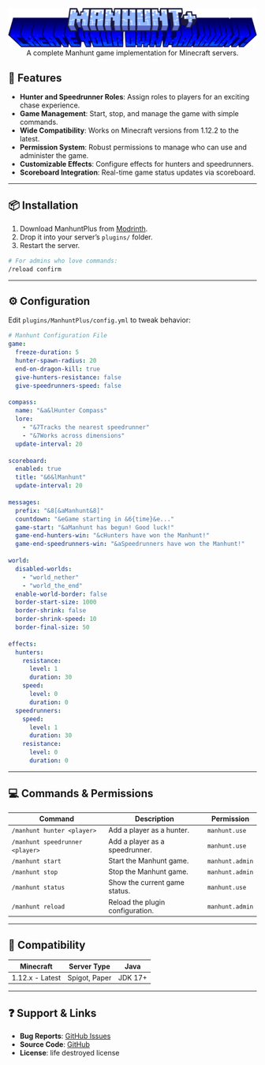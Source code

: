 <div align="center">
<img src="https://github.com/teamld/teamld.github.io/blob/main/manhuntplus/banners/mh+.png?raw=true" alt="ManhuntPlus Banner">
A complete Manhunt game implementation for Minecraft servers.
</div>

## 🚀 Features
- **Hunter and Speedrunner Roles**: Assign roles to players for an exciting chase experience.
- **Game Management**: Start, stop, and manage the game with simple commands.
- **Wide Compatibility**: Works on Minecraft versions from 1.12.2 to the latest.
- **Permission System**: Robust permissions to manage who can use and administer the game.
- **Customizable Effects**: Configure effects for hunters and speedrunners.
- **Scoreboard Integration**: Real-time game status updates via scoreboard.

---

## 📦 Installation
1. Download ManhuntPlus from [Modrinth](https://modrinth.com/plugin/manhunt-plus).
2. Drop it into your server’s `plugins/` folder.
3. Restart the server.

```bash
# For admins who love commands:
/reload confirm
```

---

## ⚙️ Configuration
Edit `plugins/ManhuntPlus/config.yml` to tweak behavior:

```yaml
# Manhunt Configuration File
game:
  freeze-duration: 5
  hunter-spawn-radius: 20
  end-on-dragon-kill: true
  give-hunters-resistance: false
  give-speedrunners-speed: false

compass:
  name: "&a&lHunter Compass"
  lore:
    - "&7Tracks the nearest speedrunner"
    - "&7Works across dimensions"
  update-interval: 20

scoreboard:
  enabled: true
  title: "&6&lManhunt"
  update-interval: 20

messages:
  prefix: "&8[&aManhunt&8]"
  countdown: "&eGame starting in &6{time}&e..."
  game-start: "&aManhunt has begun! Good luck!"
  game-end-hunters-win: "&cHunters have won the Manhunt!"
  game-end-speedrunners-win: "&aSpeedrunners have won the Manhunt!"

world:
  disabled-worlds:
    - "world_nether"
    - "world_the_end"
  enable-world-border: false
  border-start-size: 1000
  border-shrink: false
  border-shrink-speed: 10
  border-final-size: 50

effects:
  hunters:
    resistance:
      level: 1
      duration: 30
    speed:
      level: 0
      duration: 0
  speedrunners:
    speed:
      level: 1
      duration: 30
    resistance:
      level: 0
      duration: 0
```

---

## 💻 Commands & Permissions

| Command | Description | Permission |
|---------|-------------|------------|
| `/manhunt hunter <player>` | Add a player as a hunter. | `manhunt.use` |
| `/manhunt speedrunner <player>` | Add a player as a speedrunner. | `manhunt.use` |
| `/manhunt start` | Start the Manhunt game. | `manhunt.admin` |
| `/manhunt stop` | Stop the Manhunt game. | `manhunt.admin` |
| `/manhunt status` | Show the current game status. | `manhunt.use` |
| `/manhunt reload` | Reload the plugin configuration. | `manhunt.admin` |

---

## 📜 Compatibility

| **Minecraft** | **Server Type** | **Java** |
|--------------|----------------|---------|
| 1.12.x - Latest | Spigot, Paper | JDK 17+ |

---

## ❓ Support & Links

- **Bug Reports**: [GitHub Issues](https://github.com/lifedestroyed/manhuntplus/issues)
- **Source Code**: [GitHub](https://github.com/lifedestroyed/manhuntplus)
- **License**: life destroyed license
